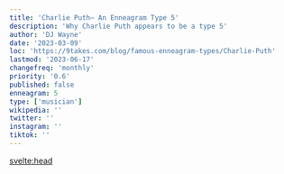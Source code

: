 ```yaml
---
title: 'Charlie Puth– An Enneagram Type 5'
description: 'Why Charlie Puth appears to be a type 5'
author: 'DJ Wayne'
date: '2023-03-09'
loc: 'https://9takes.com/blog/famous-enneagram-types/Charlie-Puth'
lastmod: '2023-06-17'
changefreq: 'monthly'
priority: '0.6'
published: false
enneagram: 5
type: ['musician']
wikipedia: ''
twitter: ''
instagram: ''
tiktok: ''
---
```

<!-- notes: can hear notes, without autotune, dating married, jimmy fallon, concert, shawn mendes,meghan trainor, sabrina carpenter, songs, girlfriend, age, attention -->
<svelte:head>

  <meta property="og:image" content="https://9takes.com/types/5s/Charlie-Puth.webp" />
  <link rel="canonical" href="https://9takes.com/blog/famous-enneagram-types/Charlie-Puth">
</svelte:head>

<script>
	import  PopCard  from "../../../lib/components/atoms/PopCard.svelte";
</script>
<div
	style="display: flex;
    justify-content: center;
    margin: 1rem 0;
	"
>
	<PopCard
		image={`/types/5s/${'Charlie-Puth'}.webp`}
		showIcon={false}
		text="Charlie Puth"
		subtext=""
	/>
</div>

<p class="firstLetter"></p>
